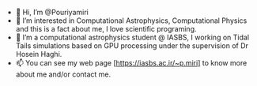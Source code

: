- 👋 Hi, I’m @Pouriyamiri
- 👀 I’m interested in Computational Astrophysics, Computational Physics and this is a fact about me, I love scientific programing.
- 🌱 I’m a computational astrophysics student @ IASBS, I working on Tidal Tails simulations based on GPU processing under the supervision of Dr Hosein Haghi.
- 📫 You can see my web page [https://iasbs.ac.ir/~p.miri] to know more about me and/or contact me.

<!---
Pouriyamiri/Pouriyamiri is a ✨ special ✨ repository because its `README.md` (this file) appears on your GitHub profile.
You can click the Preview link to take a look at your changes.
--->
